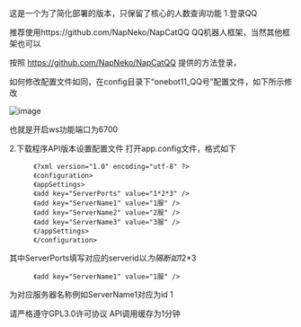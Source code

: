 这是一个为了简化部署的版本，只保留了核心的人数查询功能
1.登录QQ

推荐使用https://github.com/NapNeko/NapCatQQ QQ机器人框架，当然其他框架也可以

按照 https://github.com/NapNeko/NapCatQQ 提供的方法登录，

如何修改配置文件如同，在config目录下“onebot11_QQ号”配置文件，如下所示修改

![image](https://github.com/user-attachments/assets/507a784a-fa30-4824-9ba4-a8ec9d658aa7)

也就是开启ws功能端口为6700

2.下载程序API版本设置配置文件
打开app.config文件，格式如下

          《?xml version="1.0" encoding="utf-8" ?>
          《configuration>
          《appSettings>
          《add key="ServerPorts" value="1*2*3" />
          《add key="ServerName1" value="1服" />
          《add key="ServerName2" value="2服" />
          《add key="ServerName3" value="3服" />
          《/appSettings>
          《/configuration>

其中ServerPorts填写对应的serverid以*为隔断如1*2*3

          《add key="ServerName1" value="1服" />
          
为对应服务器名称例如ServerName1对应为id 1	

请严格遵守GPL3.0许可协议
API调用缓存为1分钟

